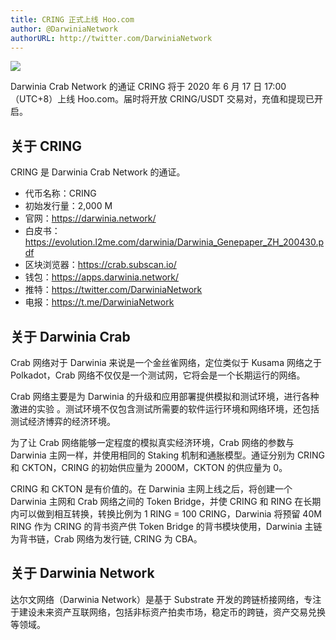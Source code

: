 ```yaml
---
title: CRING 正式上线 Hoo.com
author: @DarwiniaNetwork
authorURL: http://twitter.com/DarwiniaNetwork
---
```


![](assets/2020-06-17-cring-hoo.png)

Darwinia Crab Network 的通证 CRING 将于 2020 年 6 月 17 日 17:00（UTC+8）上线 Hoo.com。届时将开放 CRING/USDT 交易对，充值和提现已开启。

<!--truncate-->

## 关于 CRING

CRING 是 Darwinia Crab Network 的通证。

- 代币名称：CRING
- 初始发行量：2,000 M
- 官网：https://darwinia.network/
- 白皮书：https://evolution.l2me.com/darwinia/Darwinia_Genepaper_ZH_200430.pdf
- 区块浏览器：https://crab.subscan.io/
- 钱包：https://apps.darwinia.network/
- 推特：https://twitter.com/DarwiniaNetwork
- 电报：https://t.me/DarwiniaNetwork

## 关于 Darwinia Crab

Crab 网络对于 Darwinia 来说是一个金丝雀网络，定位类似于 Kusama 网络之于 Polkadot，Crab 网络不仅仅是一个测试网，它将会是一个长期运行的网络。

Crab 网络主要是为 Darwinia 的升级和应用部署提供模拟和测试环境，进行各种激进的实验 。测试环境不仅包含测试所需要的软件运行环境和网络环境，还包括测试经济博弈的经济环境。

为了让 Crab 网络能够一定程度的模拟真实经济环境，Crab 网络的参数与 Darwinia 主网一样，并使用相同的 Staking 机制和通胀模型。通证分别为 CRING 和 CKTON，CRING 的初始供应量为 2000M，CKTON 的供应量为 0。

CRING 和 CKTON 是有价值的。在 Darwinia 主网上线之后，将创建一个 Darwinia 主网和 Crab 网络之间的 Token Bridge，并使 CRING 和 RING 在长期内可以做到相互转换，转换比例为 1 RING = 100 CRING，Darwinia 将预留 40M RING 作为 CRING 的背书资产供 Token Bridge 的背书模块使用，Darwinia 主链为背书链，Crab 网络为发行链, CRING 为 CBA。

## 关于 Darwinia Network

达尔文网络（Darwinia Network）是基于 Substrate 开发的跨链桥接网络，专注于建设未来资产互联网络，包括非标资产拍卖市场，稳定币的跨链，资产交易兑换等领域。

